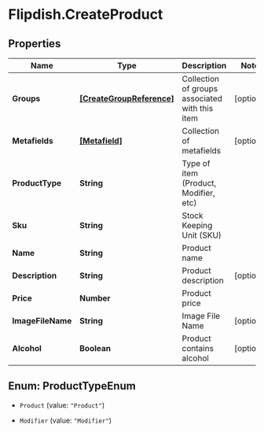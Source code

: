 # Flipdish.CreateProduct

## Properties

Name | Type | Description | Notes
------------ | ------------- | ------------- | -------------
**Groups** | [**[CreateGroupReference]**](CreateGroupReference.md) | Collection of groups associated with this item | [optional] 
**Metafields** | [**[Metafield]**](Metafield.md) | Collection of metafields | [optional] 
**ProductType** | **String** | Type of item (Product, Modifier, etc) | 
**Sku** | **String** | Stock Keeping Unit (SKU) | 
**Name** | **String** | Product name | 
**Description** | **String** | Product description | [optional] 
**Price** | **Number** | Product price | 
**ImageFileName** | **String** | Image File Name | [optional] 
**Alcohol** | **Boolean** | Product contains alcohol | [optional] 



## Enum: ProductTypeEnum


* `Product` (value: `"Product"`)

* `Modifier` (value: `"Modifier"`)




